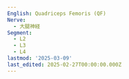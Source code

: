```yaml
---
English: Quadriceps Femoris (QF)
Nerve:
  - 大腿神経
Segment:
  - L2
  - L3
  - L4
lastmod: '2025-03-09'
last_edited: 2025-02-27T00:00:00.000Z
---
```



